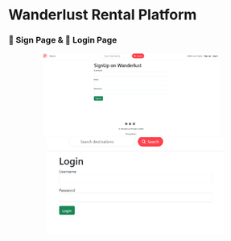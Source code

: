 ﻿# Wanderlust Rental Platform

### 🔐 Sign Page & 🔑 Login Page

<p align="center">
  <img src="screenshots/sign-page.png" alt="Sign Page" width="350"/>
  &nbsp;&nbsp;&nbsp;
  <img src="screenshots/login-page.png" alt="Login Page" width="350"/>
</p>

